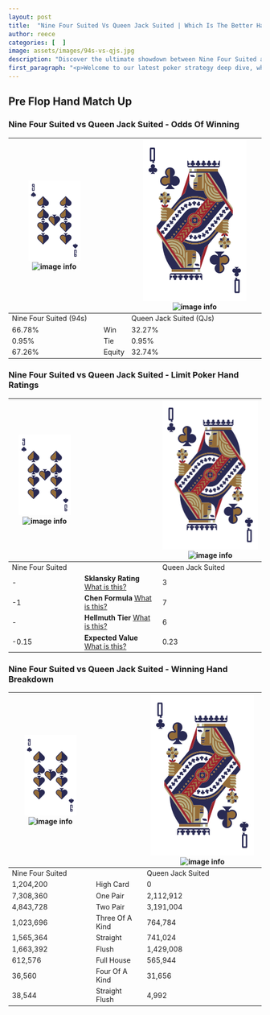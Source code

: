 ```yaml
---
layout: post
title:  "Nine Four Suited Vs Queen Jack Suited | Which Is The Better Hand In Poker? A Complete Guide"
author: reece
categories: [  ]
image: assets/images/94s-vs-qjs.jpg
description: "Discover the ultimate showdown between Nine Four Suited and Queen Jack Suited in poker! Uncover the odds, strategies, and scenarios where one hand triumphs over the other. Get ready to up your poker game with this thrilling analysis."
first_paragraph: "<p>Welcome to our latest poker strategy deep dive, where we're pitting two distinct hands against each other in a high-stakes showdown: Nine Four Suited vs Queen Jack Suited.</p><p>In the dynamic world of poker, every decision counts, and knowing which hand holds the upper hand is key to your success at the table.</p><p>In this article, we'll dissect these two hands, explore the scenarios where one dominates the other, and equip you with the knowledge to make strategic choices that can tip the odds in your favor.</p><p>Get ready to unravel the intriguing dynamics of these poker hands and elevate your game to new heights.</p>"
---
```




[comment]: # (sp0)

## Pre Flop Hand Match Up

<div class="table hand-ratings" markdown="1"> 



### Nine Four Suited vs Queen Jack Suited - Odds Of Winning


    
| ![image info](assets/images/hand1/9.png) ![image info](assets/images/hand1/4s.png) |  | ![image info](assets/images/hand2/Q.png) ![image info](assets/images/hand2/Js.png) |
| -------- | -------- | -------- |
| Nine Four Suited (94s) |  | Queen Jack Suited (QJs) |
| 66.78% | Win | 32.27% |
| 0.95% | Tie | 0.95% |
| 67.26% | Equity | 32.74% |




[comment]: # (sp1)



### Nine Four Suited vs Queen Jack Suited - Limit Poker Hand Ratings


    
| ![image info](assets/images/hand1/9.png) ![image info](assets/images/hand1/4s.png) |  | ![image info](assets/images/hand2/Q.png) ![image info](assets/images/hand2/Js.png) |
| -------- | -------- | -------- |
| Nine Four Suited |  | Queen Jack Suited |
| - | **Sklansky Rating** [What is this?](/sklansky-rating-explained) | 3 |
| -1 | **Chen Formula** [What is this?](/chen-formula-explained) | 7 |
| - | **Hellmuth Tier** [What is this?](/Hellmuth-tier-explained) | 6 |
| -0.15 | **Expected Value** [What is this?](/expected-value-explained) | 0.23 |




[comment]: # (sp2)



### Nine Four Suited vs Queen Jack Suited - Winning Hand Breakdown


    
| ![image info](assets/images/hand1/9.png) ![image info](assets/images/hand1/4s.png) |  | ![image info](assets/images/hand2/Q.png) ![image info](assets/images/hand2/Js.png) |
| -------- | -------- | -------- |
| Nine Four Suited |  | Queen Jack Suited |
| 1,204,200 | High Card | 0 |
| 7,308,360 | One Pair | 2,112,912 |
| 4,843,728 | Two Pair | 3,191,004 |
| 1,023,696 | Three Of A Kind | 764,784 |
| 1,565,364 | Straight | 741,024 |
| 1,663,392 | Flush | 1,429,008 |
| 612,576 | Full House | 565,944 |
| 36,560 | Four Of A Kind | 31,656 |
| 38,544 | Straight Flush | 4,992 |




[comment]: # (sp3)



</div>

[comment]: # (sp4)



[comment]: # (sp5)


